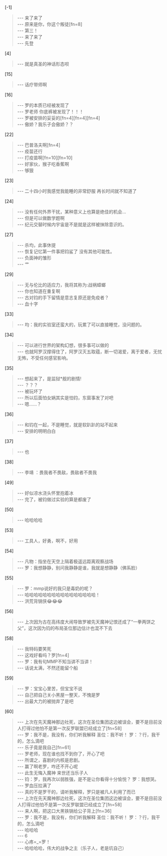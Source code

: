 
[-1] 
>--- 来了来了<br>
>--- 原来是你，你这个叛徒[fn=8]<br>
>--- 第三！<br>
>--- 来了来了<br>
>--- 先登<br>

[4] 
>--- 就是真圣的神话形态呗<br>

[15] 
>--- 话疗带师啊<br>

[16] 
>--- 罗的本质已经被发现了<br>
>--- 罗老师 你底裤被发现了！！！<br>
>--- 罗被安排的妥妥的[fn=4][fn=4][fn=4]<br>
>--- 傲娇？我乐子会傲娇？？<br>

[22] 
>--- 巴普洛夫啊[fn=4]<br>
>--- 疫苗还行<br>
>--- 打疫苗啊[fn=10][fn=10]<br>
>--- 好家伙，猴子吃香蕉啊<br>
>--- 够狠<br>

[23] 
>--- 二十四小时我感觉我能睡的非常舒服  再长时间就不知道了<br>

[24] 
>--- 没有任何外界干扰，某种意义上也算是绝佳的机会…<br>
>--- 但是可以做数学题啊<br>
>--- 纪元交替时候内宇宙是不是就是这样被抹除意识的。<br>

[27] 
>--- 杀均，此事休提<br>
>--- 恢复记忆第一件事把钧鲨了 没有其他可能性。<br>
>--- 负面神的雏形<br>
>--- 艹<br>

[29] 
>--- 无与伦比的适应力，我将其称为:战祸蟑螂<br>
>--- 你也知道在重复啊<br>
>--- 古对钧的手下留情是意志复原还是免疫者？<br>
>--- 血十字<br>

[33] 
>--- 均：我的实验室还蛮大的，玩累了可以直接睡觉，没问题的。<br>

[34] 
>--- 可以进行世界的架构幻想，很多事可以做的<br>
>--- 也就阿罗汉撑得住了，阿罗汉灭五取蕴，断一切渴爱，离于爱者，无忧无怖，不受任何感官影响。<br>

[35] 
>--- 想起来了，是监狱*舰的剧情!<br>
>--- ？？？<br>
>--- 被玩坏了<br>
>--- 所以后面怕女娲其实是怕钧，东窗事发了对吧<br>
>--- 嗯……？<br>

[36] 
>--- 和钧在一起，不是睡觉，就是软趴趴的站不起来<br>
>--- 安排的明明白白<br>

[37] 
>--- 也<br>

[38] 
>--- 李靖 ：畏我者不畏敌，畏敌者不畏我<br>

[49] 
>--- 好似凉水浇头怀里抱着冰<br>
>--- 完了，被钧做过实验的算是都废了<br>

[50] 
>--- 哈哈哈哈<br>

[53] 
>--- 工具人，好勇，啊不，好用<br>

[54] 
>--- 凡物：指坐在天空上隔着极遥远距离观察战场<br>
>--- 罗：我想静静，别问我静静是谁，我就是想静静（佛系脸）<br>

[55] 
>--- 罗：mmp说好的我只是毒奶的呢？<br>
>--- 哈哈哈哈哈哈哈哈哈哈哈哈哈哈哈哈！<br>
>--- 洪荒背锅侠😂😂😂<br>

[56] 
>--- 上次因为古在高纬度大闹导致罗被先天魔神记恨还成了“一拳两饼之父”，这次因为钧的布局圣位那边估计也混不下去<br>

[58] 
>--- 我特码要笑死<br>
>--- 这戏好看吗？罗[fn=4]<br>
>--- 罗：我有句MMP不知当讲不当讲！<br>
>--- 话说太满，不然还能留个船<br>

[59] 
>--- 罗：宝宝心里苦，但宝宝不说<br>
>--- 自己把自己关小黑屋一整天，不愧是罗<br>
>--- 出最大力的被抛弃了是吧<br>

[60] 
>--- 上次在先天魔神那边社死，这次在圣位集团这边被误会，要不是目前没人打得过他怕不是第一次反罗联盟已经成立了[fn=58]<br>
>--- 罗：我不是，我没有，你们听我解释
圣位：我不听！
罗：？行，我干的，怎么滴吧<br>
>--- 乐子竟是我自己[fn=61]<br>
>--- 罗老师，现在谁也找不到你了，开心了吧<br>
>--- 所谓之，喜剧的内核是悲剧。<br>
>--- 赢了啊老罗，咋还不开心呢<br>
>--- 此生无悔入魔神
来世还当乐子人<br>
>--- 钧：罗，我再次以弱胜强，是不是让你看得十分愉悦？
罗：我想哭。<br>
>--- 罗血压拉满了<br>
>--- 真的不是罗干的，请听我解释，罗只是被凡人利用了而已<br>
>--- 上次在先天魔神那边社死，这次在圣位集团这边被误会，要不是目前没人打得过他怕不是第一次反罗联盟已经成立了[fn=58]<br>
>--- 来人啊，把这口大黑铁锅给公子背上[fn=36]<br>
>--- 罗：我不是，我没有，你们听我解释
圣位：我不听！
罗：？行，我干的，怎么滴吧<br>
>--- 哈哈哈<br>
>--- 6<br>
>--- 心疼=_=罗！<br>
>--- 哈哈哈哈，伟大的战争之主（乐子人，老是坑自己）<br>
